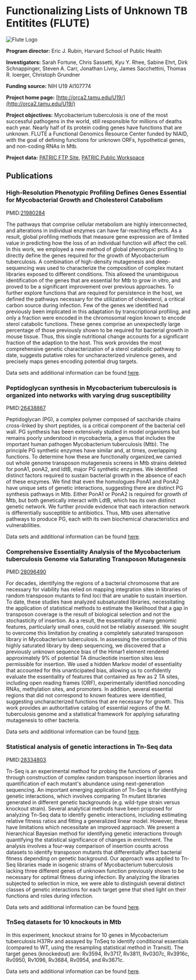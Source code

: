 
# Functionalizing Lists of Unknown TB Entitites (FLUTE)

![Flute Logo](https://www.patricbrc.org/public/patric/images/FLUTE_logo_blue.png)

**Program director:** Eric J. Rubin, Harvard School of Public Health

**Investigators:** Sarah Fortune, Chris Sassetti, Kyu Y. Rhee, Sabine Ehrt, Dirk Schnappinger, Steven A. Carr, Jonathan Livny, James Sacchettini, Thomas R. Ioerger, Christoph Grundner

**Funding source:** NIH U19 AI107774

**Project home page:** [http://orca2.tamu.edu/U19/](http://orca2.tamu.edu/U19/)

**Project objectives:** Mycobacterium tuberculosis is one of the most successful pathogens in the world, still responsible for millions of deaths each year. Nearly half of its protein coding genes have functions that are unknown. FLUTE a Functional Genomics Resource Center funded by NIAID, with the goal of defining functions for unknown ORFs, hypothetical genes, and non-coding RNAs in Mtb.

**Project data:** [PATRIC FTP Site](ftp://ftp.patricbrc.org/BRC_Mirrors/FLUTE/), [PATRIC Public Workspace](https://www.patricbrc.org/workspace/PATRIC@patricbrc.org/home/Special%20Collections/NIAID%20Functional%20Genomics%20Centers/FLUTE%20-%20Functionalizing%20Lists%20of%20Unknown%20TB%20Entities)

## Publications

### High-Resolution Phenotypic Profiling Defines Genes Essential for Mycobacterial Growth and Cholesterol Catabolism

PMID:[21980284](https://www.ncbi.nlm.nih.gov/pubmed/?term=21980284)

The pathways that comprise cellular metabolism are highly interconnected, and alterations in individual enzymes can have far-reaching effects. As a result, global profiling methods that measure gene expression are of limited value in predicting how the loss of an individual function will affect the cell. In this work, we employed a new method of global phenotypic profiling to directly define the genes required for the growth of Mycobacterium tuberculosis. A combination of high-density mutagenesis and deep-sequencing was used to characterize the composition of complex mutant libraries exposed to different conditions. This allowed the unambiguous identification of the genes that are essential for Mtb to grow in vitro, and proved to be a significant improvement over previous approaches. To further explore functions that are required for persistence in the host, we defined the pathways necessary for the utilization of cholesterol, a critical carbon source during infection. Few of the genes we identified had previously been implicated in this adaptation by transcriptional profiling, and only a fraction were encoded in the chromosomal region known to encode sterol catabolic functions. These genes comprise an unexpectedly large percentage of those previously shown to be required for bacterial growth in mouse tissue. Thus, this single nutritional change accounts for a significant fraction of the adaption to the host. This work provides the most comprehensive genetic characterization of a sterol catabolic pathway to date, suggests putative roles for uncharacterized virulence genes, and precisely maps genes encoding potential drug targets.

Data sets and additional information can be found [here](https://www.patricbrc.org/webpage/website/data_collections/content/flute-experiment-1.html).

### Peptidoglycan synthesis in Mycobacterium tuberculosis is organized into networks with varying drug susceptibility

PMID:[26438867](https://www.ncbi.nlm.nih.gov/pubmed/?term=26438867)

Peptidoglycan (PG), a complex polymer composed of saccharide chains cross-linked by short peptides, is a critical component of the bacterial cell wall. PG synthesis has been extensively studied in model organisms but remains poorly understood in mycobacteria, a genus that includes the important human pathogen Mycobacterium tuberculosis (Mtb). The principle PG synthetic enzymes have similar and, at times, overlapping functions. To determine how these are functionally organized,we carried out whole genome transposon mutagenesis screens in Mtb strains deleted for ponA1, ponA2, and ldtB, major PG synthetic enzymes. We identified distinct factors required to sustain bacterial growth in the absence of each of these enzymes. We find that even the homologues PonA1 and PonA2 have unique sets of genetic interactions, suggesting there are distinct PG synthesis pathways in Mtb. Either PonA1 or PonA2 is required for growth of Mtb, but both genetically interact with LdtB, which has its own distinct genetic network. We further provide evidence that each interaction network is differentially susceptible to antibiotics. Thus, Mtb uses alternative pathways to produce PG, each with its own biochemical characteristics and vulnerabilities.

Data sets and additional information can be found [here](https://www.patricbrc.org/webpage/website/data_collections/content/flute-experiment-2.html).

### Comprehensive Essentiality Analysis of the Mycobacterium tuberculosis Genome via Saturating Transposon Mutagenesis

PMID:[28096490](https://www.ncbi.nlm.nih.gov/pubmed/?term=28096490)

For decades, identifying the regions of a bacterial chromosome that are necessary for viability has relied on mapping integration sites in libraries of random transposon mutants to find loci that are unable to sustain insertion. To date, these studies have analyzed subsaturated libraries, necessitating the application of statistical methods to estimate the likelihood that a gap in transposon coverage is the result of biological selection and not the stochasticity of insertion. As a result, the essentiality of many genomic features, particularly small ones, could not be reliably assessed. We sought to overcome this limitation by creating a completely saturated transposon library in Mycobacterium tuberculosis. In assessing the composition of this highly saturated library by deep sequencing, we discovered that a previously unknown sequence bias of the Himar1 element rendered approximately 9% of potential TA dinucleotide insertion sites less permissible for insertion. We used a hidden Markov model of essentiality that accounted for this unanticipated bias, allowing us to confidently evaluate the essentiality of features that contained as few as 2 TA sites, including open reading frames (ORF), experimentally identified noncoding RNAs, methylation sites, and promoters. In addition, several essential regions that did not correspond to known features were identified, suggesting uncharacterized functions that are necessary for growth. This work provides an authoritative catalog of essential regions of the M. tuberculosis genome and a statistical framework for applying saturating mutagenesis to other bacteria.

Data sets and additional information can be found [here](https://www.patricbrc.org/webpage/website/data_collections/content/flute-experiment-3.html).

### Statistical analysis of genetic interactions in Tn-Seq data

PMID:[28334803](https://www.ncbi.nlm.nih.gov/pubmed/?term=28334803)

Tn-Seq is an experimental method for probing the functions of genes through construction of complex random transposon insertion libraries and quantification of each mutant's abundance using next-generation sequencing. An important emerging application of Tn-Seq is for identifying genetic interactions, which involves comparing Tn mutant libraries generated in different genetic backgrounds (e.g. wild-type strain versus knockout strain). Several analytical methods have been proposed for analyzing Tn-Seq data to identify genetic interactions, including estimating relative fitness ratios and fitting a generalized linear model. However, these have limitations which necessitate an improved approach. We present a hierarchical Bayesian method for identifying genetic interactions through quantifying the statistical significance of changes in enrichment. The analysis involves a four-way comparison of insertion counts across datasets to identify transposon mutants that differentially affect bacterial fitness depending on genetic background. Our approach was applied to Tn-Seq libraries made in isogenic strains of Mycobacterium tuberculosis lacking three different genes of unknown function previously shown to be necessary for optimal fitness during infection. By analyzing the libraries subjected to selection in mice, we were able to distinguish several distinct classes of genetic interactions for each target gene that shed light on their functions and roles during infection.

Data sets and additional information can be found [here](https://www.patricbrc.org/webpage/website/data_collections/content/flute-experiment-4.html).

### TnSeq datasets for 10 knockouts in Mtb

In this experiment, knockout strains for 10 genes in Mycobacterium tuberculosis H37Rv and assayed by TnSeq to identify conditional essentials (compared to WT, using the resampling statistical method in Transit). The target genes (knockedout) are: Rv3594, Rv3717, Rv3811, Rv0307c, Rv3916c, Rv0950, Rv1096, Rv3684, Rv0954, and Rv3671c.

Data sets and additional information can be found [here](https://www.patricbrc.org/webpage/website/data_collections/content/flute-experiment-5.html).
